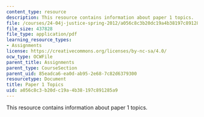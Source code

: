 ```yaml
---
content_type: resource
description: This resource contains information about paper 1 topics.
file: /courses/24-04j-justice-spring-2012/a056c8c3b20dc19a4b38197c891285a9_MIT24_04JS12_paper1.pdf
file_size: 437828
file_type: application/pdf
learning_resource_types:
- Assignments
license: https://creativecommons.org/licenses/by-nc-sa/4.0/
ocw_type: OCWFile
parent_title: Assignments
parent_type: CourseSection
parent_uid: 85eadca6-ea0d-ab95-2e68-7c82d6379300
resourcetype: Document
title: Paper 1 Topics
uid: a056c8c3-b20d-c19a-4b38-197c891285a9
---
```

This resource contains information about paper 1 topics.